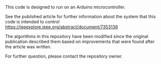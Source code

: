 This code is designed to run on an Arduino microcontroller. 

See the published article for further information about the system that this code is intended to control
https://ieeexplore.ieee.org/abstract/document/7353136

The algorithms in this repository have been modified since the original publication described them based on improvements that were found after the article was written.

For further question, please contact the repository owner. 

